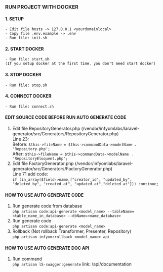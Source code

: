 ### RUN PROJECT WITH DOCKER

#### 1. SETUP
    - Edit file hosts -> 127.0.0.1 <yourdomainlocal>
    - Copy file .env.example -> .env
    - Run file: init.sh
#### 2. START DOCKER
    - Run file: start.sh
    (If you setup docker at the first time, you don't need start docker)
#### 3. STOP DOCKER
    - Run file: stop.sh

#### 4. CONNECT DOCKER
    - Run file: connect.sh

#### EDIT SOURCE CODE BEFORE RUN AUTO GENERATE CODE
1.  Edit file RepositoryGenerator.php (/vendor/infyomlabs/laravel-generator/src/Generators/RepositoryGenerator.php)\
    Line 23:\
    Before: `$this->fileName = $this->commandData->modelName . 'Repository.php';`\
    After: `$this->fileName = $this->commandData->modelName . 'RepositoryEloquent.php';`
2.  Edit file FactoryGenerator.php (/vendor/infyomlabs/laravel-generator/src/Generators/FactoryGenerator.php)\
    Line 71 add code:\
    `if (in_array($field->name,["creator_id", "updated_by", "deleted_by", "created_at", "updated_at","deleted_at"])) continue;`
#### HOW TO USE AUTO GENERATE CODE
1. Run generate code from database\
   `php artisan code:api-generate <model_name> --tableName=<table_name_in_database> --dbName=<name_database>`
2. Run generate code \
   `php artisan code:api-generate <model_name>`
3. Rollback (Not rollback Transformer, Presenter, Repository)\
   `php artisan infyom:rollback <model_name> api`

#### HOW TO USE AUTO GENERATE DOC API
1. Run command \
   `php artisan l5-swagger:generate`
   link: /api/documentation
